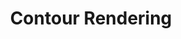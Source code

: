 ---
title: "Contour Rendering"
post_slug: contour-rendering
post_image: "contour-rendering.png"
layout: project
tags: ["C++", "OpenGL", "Computer Graphics"]
description: "A C++ application for visualing contours as 3D models."
sourcecode: "https://github.com/pegasus-lynx/ContourRendering"
---